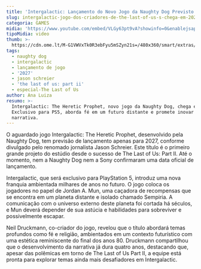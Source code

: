 ```yaml
---
title: 'Intergalactic: Lançamento do Novo Jogo da Naughty Dog Previsto para 2027'
slug: intergalactic-jogo-dos-criadores-de-the-last-of-us-s-chega-em-2027
categoria: GAMES
midia: 'https://www.youtube.com/embed/VLGy63pt9vA?showinfo=0&enablejsapi=1'
tipoMidia: video
thumb: >-
  https://cdn.ome.lt/M-G1VWVxTk0R3ebFyu5mSZyn21s=/480x360/smart/extras/conteudos/omelete_THUMB_-_2025-03-26T113027.144.png
tags:
  - naughty dog
  - intergalactic
  - lançamento de jogo
  - '2027'
  - jason schreier
  - 'the last of us: part ii'
  - especial-The Last of Us
author: Ana Luiza
resumo: >-
  Intergalactic: The Heretic Prophet, novo jogo da Naughty Dog, chega em 2027.
  Exclusivo para PS5, aborda fé em um futuro distante e promete inovar
  narrativa.
---
```


O aguardado jogo Intergalactic: The Heretic Prophet, desenvolvido pela Naughty Dog, tem previsão de lançamento apenas para 2027, conforme divulgado pelo renomado jornalista Jason Schreier. Este título é o primeiro grande projeto do estúdio desde o sucesso de The Last of Us: Part II. Até o momento, nem a Naughty Dog nem a Sony confirmaram uma data oficial de lançamento.

Intergalactic, que será exclusivo para PlayStation 5, introduz uma nova franquia ambientada milhares de anos no futuro. O jogo coloca os jogadores no papel de Jordan A. Mun, uma caçadora de recompensas que se encontra em um planeta distante e isolado chamado Sempiria. A comunicação com o universo externo deste planeta foi cortada há séculos, e Mun deverá depender de sua astúcia e habilidades para sobreviver e possivelmente escapar.

Neil Druckmann, co-criador do jogo, revelou que o título abordará temas profundos como fé e religião, ambientados em um contexto futurístico com uma estética reminiscente do final dos anos 80. Druckmann compartilhou que o desenvolvimento da narrativa já dura quatro anos, destacando que, apesar das polêmicas em torno de The Last of Us Part II, a equipe está pronta para explorar temas ainda mais desafiadores em Intergalactic.
